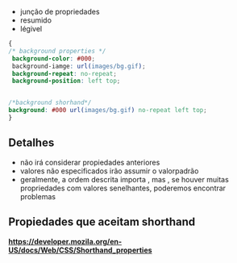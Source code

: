 * junção de propriedades
* resumido
* légivel

```css
{
/* background properties */
 background-color: #000;
 background-iamge: url(images/bg.gif);
 background-repeat: no-repeat;
 background-position: left top;


/*background shorhand*/
background: #000 url(images/bg.gif) no-repeat left top;
}

```
## Detalhes

* não irá considerar propiedades anteriores
* valores não especificados irão assumir o valorpadrão
* geralmente, a ordem descrita importa , mas , se houver muitas propriedades
com valores  senelhantes, poderemos  encontrar problemas 

## Propiedades que aceitam shorthand

**https://developer.mozila.org/en-US/docs/Web/CSS/Shorthand_properties**